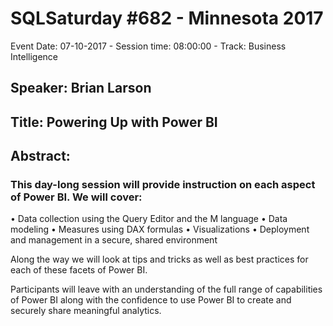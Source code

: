 # SQLSaturday #682 - Minnesota 2017
Event Date: 07-10-2017 - Session time: 08:00:00 - Track: Business Intelligence
## Speaker: Brian Larson
## Title: Powering Up with Power BI
## Abstract:
### This day-long session will provide instruction on each aspect of Power BI. We will cover:
•             Data collection using the Query Editor and the M language
•             Data modeling
•             Measures using DAX formulas
•             Visualizations
•             Deployment and management in a secure, shared environment
 
Along the way we will look at tips and tricks as well as best practices for each of these facets of Power BI.
 
Participants will leave with an understanding of the full range of capabilities of Power BI along with the confidence to use Power BI to create and securely share meaningful analytics.
